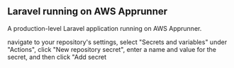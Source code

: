 ## Laravel running on AWS Apprunner

A production-level Laravel application running on AWS Apprunner.


navigate to your repository's settings, select "Secrets and variables" under "Actions", click "New repository secret", enter a name and value for the secret, and then click "Add secret